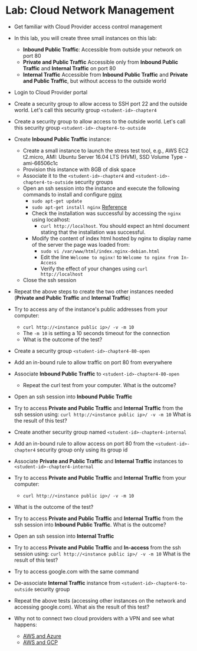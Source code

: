 # Lab: Cloud Network Management

* Get familiar with Cloud Provider access control management
* In this lab, you will create three small instances on this lab:
  * **Inbound Public Traffic**: Accessible from outside your network on port 80
  * **Private and Public Traffic** Accessible only from **Inbound Public Traffic** and **Internal Traffic** on port 80
  * **Internal Traffic** Accessible from **Inbound Public Traffic** and **Private and Public Traffic**, but without access to the outside world
* Login to Cloud Provider portal
* Create a security group to allow access to SSH port 22 and the outside world. Let's call this security group `<student-id>-chapter4`
* Create a security group to allow access to the outside world. Let's call this security group `<student-id>-chapter4-to-outside`
* Create **Inbound Public Traffic** instance:
  * Create a small instance to launch the stress test tool, e.g., AWS EC2 t2.micro, AMI: Ubuntu Server 16.04 LTS (HVM), SSD Volume Type - ami-66506c1c
  * Provision this instance with 8GB of disk space
  * Associate it to the `<student-id>-chapter4` and `<student-id>-chapter4-to-outside` security groups
  * Open an ssh session into the instance and execute the following commands to install and configure [nginx](https://nginx.org/en/)
    * `sudo apt-get update`
    * `sudo apt-get install nginx` [Reference](https://www.nginx.com/resources/wiki/start/topics/tutorials/install/)
    * Check the installation was successful by accessing the `nginx` using localhost: 
      * `curl http://localhost`. You should expect an html document stating that the installation was successful.
    * Modify the content of index html hosted by nginx to display name of the server the page was loaded from:
      * `sudo vi /var/www/html/index.nginx-debian.html`
      * Edit the line `Welcome to nginx!` to `Welcome to nginx from In-Access`
      * Verify the effect of your changes using `curl http://localhost`
  * Close the ssh session
* Repeat the above steps to create the two other instances needed (**Private and Public Traffic** and **Internal Traffic**)


* Try to access any of the instance's public addresses from your computer:
  * `curl http://<instance public ip>/ -v -m 10`
  * The `-m 10` is setting a 10 seconds timeout for the connection
  * What is the outcome of the test?
* Create a security group `<student-id>-chapter4-80-open`
* Add an in-bound rule to allow traffic on port 80 from everywhere
* Associate **Inbound Public Traffic** to `<student-id>-chapter4-80-open`
  * Repeat the curl test from your computer. What is the outcome?


* Open an ssh session into **Inbound Public Traffic**
* Try to access **Private and Public Traffic** and **Internal Traffic** from the ssh session using:
  `curl http://<instance public ip>/ -v -m 10` What is the result of this test?
* Create another security group named `<student-id>-chapter4-internal`
* Add an in-bound rule to allow access on port 80 from the `<student-id>-chapter4` security group only using its group id
* Associate **Private and Public Traffic** and **Internal Traffic** instances to `<student-id>-chapter4-internal`
* Try to access **Private and Public Traffic** and **Internal Traffic** from your computer:
  * `curl http://<instance public ip>/ -v -m 10`
* What is the outcome of the test?
* Try to access **Private and Public Traffic** and **Internal Traffic** from the ssh session into **Inbound Public Traffic**. What is the outcome?


* Open an ssh session into **Internal Traffic**
* Try to access **Private and Public Traffic** and **In-access** from the ssh session using:
  `curl http://<instance public ip>/ -v -m 10` What is the result of this test?
* Try to access google.com with the same command
* De-associate **Internal Traffic** instance from `<student-id>-chapter4-to-outside` security group
* Repeat the above tests (accessing other instances on the network and accessing google.com). What ais the result of this test?


* Why not to connect two cloud providers with a VPN and see what happens:
  * [AWS and Azure](https://blogs.technet.microsoft.com/canitpro/2016/01/11/step-by-step-connect-your-aws-and-azure-environments-with-a-vpn-tunnel/)
  * [AWS and GCP](https://medium.com/google-cloud/vpn-between-two-clouds-e2e3578be773)

